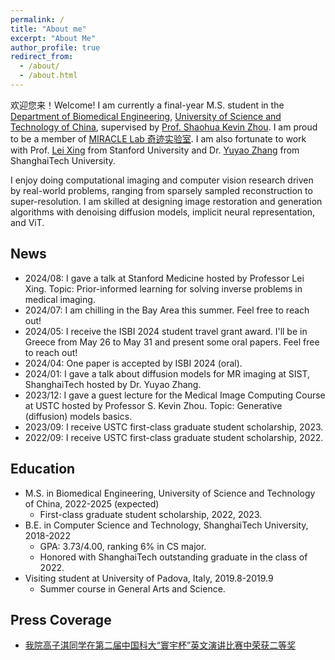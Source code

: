 ```yaml
---
permalink: /
title: "About me"
excerpt: "About Me"
author_profile: true
redirect_from: 
  - /about/
  - /about.html
---
```



欢迎您来！Welcome! I am currently a final-year M.S. student in the [Department of Biomedical Engineering](http://bme.ustc.edu.cn/), [University of Science and Technology of China](https://www.ustc.edu.cn/index.htm), supervised by [Prof. Shaohua Kevin Zhou](http://bme.ustc.edu.cn/2021/1115/c28129a532912/page.htm). I am proud to be a member of [MIRACLE Lab 奇迹实验室](https://miracle.ustc.edu.cn/main.htm). I am also fortunate to work with Prof. [Lei Xing](https://profiles.stanford.edu/lei-xing) from Stanford University and Dr. [Yuyao Zhang](https://sist.shanghaitech.edu.cn/zhangyy8_en/main.htm) from ShanghaiTech University.

I enjoy doing computational imaging and computer vision research driven by real-world problems, ranging from sparsely sampled reconstruction to super-resolution. I am skilled at designing image restoration and generation algorithms with denoising diffusion models, implicit neural representation, and ViT.

News
---
* 2024/08: I gave a talk at Stanford Medicine hosted by Professor Lei Xing. Topic: Prior-informed learning for solving inverse problems in medical imaging.
* 2024/07: I am chilling in the Bay Area this summer. Feel free to reach out!
* 2024/05: I receive the ISBI 2024 student travel grant award. I'll be in Greece from May 26 to May 31 and present some oral papers. Feel free to reach out!
* 2024/04: One paper is accepted by ISBI 2024 (oral).
* 2024/01: I gave a talk about diffusion models for MR imaging at SIST, ShanghaiTech hosted by Dr. Yuyao Zhang. 
* 2023/12: I gave a guest lecture for the Medical Image Computing Course at USTC hosted by Professor S. Kevin Zhou. Topic: Generative (diffusion) models basics.
* 2023/09: I receive USTC first-class graduate student scholarship, 2023.
* 2022/09: I receive USTC first-class graduate student scholarship, 2022.

Education
-----
* M.S. in Biomedical Engineering, University of Science and Technology of China, 2022-2025 (expected)
  * First-class graduate student scholarship, 2022, 2023.
* B.E. in Computer Science and Technology, ShanghaiTech University, 2018-2022
  * GPA: 3.73/4.00, ranking 6% in CS major.
  * Honored with ShanghaiTech outstanding graduate in the class of 2022.
* Visiting student at University of Padova, Italy, 2019.8-2019.9
  * Summer course in General Arts and Science.

Press Coverage
---
* [我院高子淇同学在第二届中国科大“寰宇杯”英文演讲比赛中荣获二等奖](http://bme.ustc.edu.cn/2022/1223/c32532a589164/page.htm)
